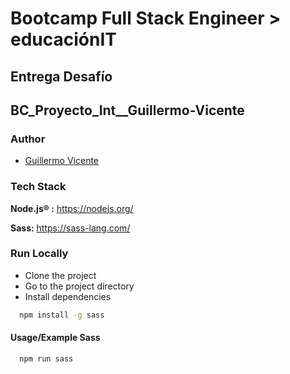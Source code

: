 # Bootcamp Full Stack Engineer > educaciónIT

## Entrega Desafío

## BC_Proyecto_Int__Guillermo-Vicente

### Author

- [Guillermo Vicente](https://github.com/gvicenteprieto)

### Tech Stack

**Node.js® :** <https://nodejs.org/>

**Sass:**      <https://sass-lang.com/>

### Run Locally

- Clone the project
- Go to the project directory
- Install dependencies

```bash
  npm install -g sass
```

#### Usage/Example Sass

```bash
  npm run sass
```
